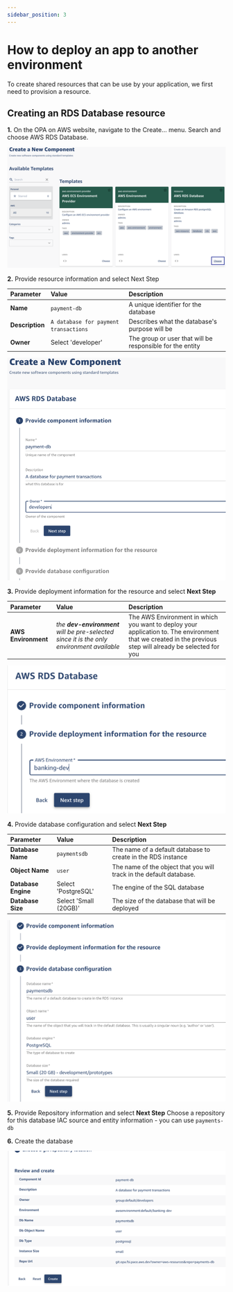 ```yaml
---
sidebar_position: 3
---
```


# How to deploy an app to another environment

To create shared resources that can be use by your application, we first need to provision a resource.

## Creating an RDS Database resource

**1.**  On the OPA on AWS website, navigate to the Create... menu. Search and choose AWS RDS Database.

![alt text](/img/docs/create-resources-1.png)

**2.**  Provide resource information and select Next Step


| Parameter | Value  | Description |
| :- | :- | :- |
| **Name** |```payment-db``` | A unique identifier for the database |
| **Description** |```A database for payment transactions``` | Describes what the database's purpose will be |
| **Owner** | Select 'developer' | The group or user that will be responsible for the entity |

![alt text](/img/docs/create-resources-2.png)

**3.** Provide deployment information for the resource and select **Next Step**

| Parameter | Value  | Description |
| :- | :- | :- |
| **AWS Environment** | *the **dev-environment** will be pre-selected since it is the only environment available* | The AWS Environment in which you want to deploy your application to. The environment that we created in the previous step will already be selected for you |

![alt text](/img/docs/create-resources-3.png)

**4.**  Provide database configuration and select **Next Step**

| Parameter | Value  | Description |
| :- | :- | :- |
| **Database Name** |```paymentsdb``` | The name of a default database to create in the RDS instance |
| **Object Name** |```user``` | The name of the object that you will track in the default database. |
| **Database Engine** | Select 'PostgreSQL' | The engine of the SQL database |
| **Database Size** | Select 'Small (20GB)' | The size of the database that will be deployed |

![alt text](/img/docs/create-resources-4.png)

**5.** Provide Repository information and select **Next Step**
Choose a repository for this database IAC source and entity information - you can use ```payments-db```

**6.** Create the database

![alt text](/img/docs/create-resources-5.png)
